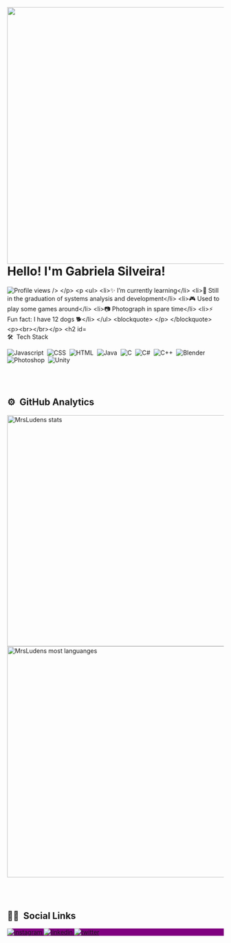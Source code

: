 <img align="right" height="598" src="https://raw.githubusercontent.com/gist/MrsLudens/6a92e14a5d4f32a1d98c0d9f3bc2cb12/raw/161b475195b00e95760111f78f951e7cc7305409/githubcard.svg" />
<h1 align="left"> Hello! I'm Gabriela Silveira! </h1>

<p align="left"> <img src="https://komarev.com/ghpvc/?username=MrsLudens&color=blue" alt="Profile views /> </p>
<p

- ✨ I’m currently learning
- 🌱 Still in the graduation of systems analysis and development
- 🎮 Used to play some games around
- 📷 Photograph in spare time
- ⚡ Fun fact: I have 12 dogs 🐕

></p>
<br></br>

## 🛠 &nbsp;Tech Stack
![Javascript](https://img.shields.io/badge/JavaScript-323330?style=for-the-badge&logo=javascript&logoColor=F7DF1E)&nbsp;
![CSS](https://img.shields.io/badge/CSS-239120?&style=for-the-badge&logo=css3&logoColor=white)&nbsp;
![HTML](https://img.shields.io/badge/HTML-239120?style=for-the-badge&logo=html5&logoColor=white)&nbsp;
![Java](https://img.shields.io/badge/Java-ED8B00?style=for-the-badge&logo=openjdk&logoColor=white)&nbsp;
![C](https://img.shields.io/badge/C-00599C?style=for-the-badge&logo=c&logoColor=white)&nbsp;
![C#](https://img.shields.io/badge/C%23-239120?style=for-the-badge&logo=c-sharp&logoColor=white)&nbsp;
![C++](https://img.shields.io/badge/C%2B%2B-00599C?style=for-the-badge&logo=c%2B%2B&logoColor=white)&nbsp;
![Blender](https://img.shields.io/badge/blender-%23F5792A.svg?style=for-the-badge&logo=blender&logoColor=white)&nbsp;
![Photoshop](https://img.shields.io/badge/Adobe%20Photoshop-31A8FF?style=for-the-badge&logo=Adobe%20Photoshop&logoColor=black)&nbsp;
![Unity](https://img.shields.io/badge/Unity-100000?style=for-the-badge&logo=unity&logoColor=white)&nbsp;

<br></br>

## ⚙ &nbsp;GitHub Analytics

<p align="left">
<img width="538" src="https://github-readme-stats.vercel.app/api?username=MrsLudens&show_icons=true&theme=vision-friendly-dark" alt="MrsLudens stats"/>
<img width="538" src="https://github-readme-stats.vercel.app/api/top-langs/?username=MrsLudens&layout=compact&theme=vision-friendly-dark" alt="MrsLudens most languanges"/>

<br></br>

## 🙆‍♀️ &nbsp;Social Links
<p align="left" style="background:purple">
<a href="https://www.instagram.com/mrsludens/" target="_blanc">
<img align="center src="https://img.shields.io/badge/MrsLudens-05122A?style=flat&logo=instagram" alt="instagram"/>
</a>
<a href="www.linkedin.com/in/gabriela-suzana-passos-da-silveira-769411154" target="_blanc">
<img align="center src="https://img.shields.io/badge/GabrielaSilveira-05122A?style=flat&logo=linkedin" alt="linkedin"/>
</a>
<a href="https://twitter.com/Mrsludens" target="_blanc">
<img align="center src="https://img.shields.io/badge/MrsLudens-05122A?style=flat&logo=twitter" alt="twitter"/>
</a>

                   
<!--
![]()&nbsp;
**MrsLudens/MrsLudens** is a ✨ _special_ ✨ repository because its `README.md` (this file) appears on your GitHub profile.

Here are some ideas to get you started:

- 🔭 I’m currently working on ...
- 🌱 I’m currently learning ...
- 👯 I’m looking to collaborate on ...
- 🤔 I’m looking for help with ...
- 💬 Ask me about ...
- 📫 How to reach me: ...
- 😄 Pronouns: ...
- ⚡ Fun fact: ...
-->
